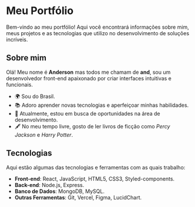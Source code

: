 # Meu Portfólio

Bem-vindo ao meu portfólio! Aqui você encontrará informações sobre mim, meus projetos e as tecnologias que utilizo no desenvolvimento de soluções incríveis. 

## Sobre mim

Olá! Meu nome é **Anderson** mas todos me chamam de **and**, sou um desenvolvedor front-end apaixonado por criar interfaces intuitivas e funcionais.

- 🌍 Sou do Brasil.
- 📚 Adoro aprender novas tecnologias e aperfeiçoar minhas habilidades.
- 💼 Atualmente, estou em busca de oportunidades na área de desenvolvimento.
- 🖋️ No meu tempo livre, gosto de ler livros de ficção como *Percy Jackson* e *Harry Potter*.

## Tecnologias 

Aqui estão algumas das tecnologias e ferramentas com as quais trabalho:

- **Front-end**: React, JavaScript, HTML5, CSS3, Styled-components.
- **Back-end**: Node.js, Express.
- **Banco de Dados**: MongoDB, MySQL.
- **Outras Ferramentas**: Git, Vercel, Figma, LucidChart.